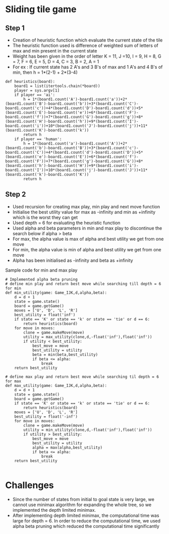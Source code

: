 # Sliding tile game

## Step 1
- Creation of heuristic function which evaluate the current state of the tile
- The heuristic function used is difference of weighted sum of letters of max and min present in the current state
- Weight has been given in the order of letter K = 11, J =10, I = 9, H = 8,  G = 7, F = 6, E = 5, D = 4, C = 3, B = 2, A = 1
- For ex : If current state has 2 A's and 3 B's of max and 1 A's and 4 B's of min, then 
  h = 1*(2-1) + 2*(3-4)
```
def heuristics(board):
    board1 = list(itertools.chain(*board))
    player = sys.argv[1]
    if player == 'ai':
        h = 1*(board1.count('A')-board1.count('a'))+2*(board1.count('B')-board1.count('b'))+3*(board1.count('C')-board1.count('c'))+4*(board1.count('D')-board1.count('d'))+5*(board1.count('E')-board1.count('e'))+6*(board1.count('F')-board1.count('f'))+7*(board1.count('G')-board1.count('g'))+8*(board1.count('H')-board1.count('h'))+9*(board1.count('I')-board1.count('i'))+10*(board1.count('J')-board1.count('j'))+11*(board1.count('K')-board1.count('k'))
        return h
    if player == 'human':
        h = 1*(board1.count('a')-board1.count('A'))+2*(board1.count('b')-board1.count('B'))+3*(board1.count('c')-board1.count('C'))+4*(board1.count('d')-board1.count('D'))+5*(board1.count('e')-board1.count('E'))+6*(board1.count('f')-board1.count('F'))+7*(board1.count('g')-board1.count('G'))+8*(board1.count('h')-board1.count('H'))+9*(board1.count('i')-board1.count('I'))+10*(board1.count('j')-board1.count('J'))+11*(board1.count('k')-board1.count('K'))
        return h
```

## Step 2
- Used recursion for creating max play, min play and next move function
- Initialise the best utility value for max as -infinity and min as +infinity which is the worst they can get
- Used depth = 6 for evaluating the heuristic function
- Used alpha and beta parameters in min and max play to discontinue the search below if alpha > beta
- For max, the alpha value is max of alpha and best utility we get from one move
- For min, the alpha value is min of alpha and best utility we get from one move 
- Alpha has been initialised as -infinity and beta as +infinity

Sample code for min and max play 
```
# Implemented alpha beta pruning
# define min play and return best move while searching till depth = 6 for min 
def min_utility(game: Game_IJK,d,alpha,beta):
    d = d + 1
    state = game.state()
    board = game.getGame()
    moves = ['U', 'D', 'L', 'R']
    best_utility = float('inf')
    if state == 'K' or state == 'k' or state == 'tie' or d == 6:
        return heuristics(board)
    for move in moves:
        clone = game.makeMove(move)
        utility = max_utility(clone,d,-float('inf'),float('inf'))
        if utility < best_utility:
            best_move = move
            best_utility = utility
            beta = min(beta,best_utility)
            if beta <= alpha:
                break
    return best_utility

# define max play and return best move while searching til depth = 6 for max
def max_utility(game: Game_IJK,d,alpha,beta):
    d = d + 1
    state = game.state()
    board = game.getGame()
    if state == 'K' or state == 'k' or state == 'tie' or d == 6:
        return heuristics(board)
    moves = ['U', 'D', 'L', 'R']
    best_utility = float('-inf')
    for move in moves:
        clone = game.makeMove(move)
        utility = min_utility(clone,d,-float('inf'),float('inf'))
        if utility > best_utility:
            best_move = move
            best_utility = utility
            alpha = max(alpha,best_utility)
            if beta <= alpha:
                break
    return best_utility
    
```

# Challenges
- Since the number of states from initial to goal state is very large, we cannot use minimax algorithm for expanding the whole tree, so we implemented the depth limited minimax. 
- After implementing depth limited minimax, the computational time was large for depth = 6. In order to reduce the computational time, we used alpha beta pruning which reduced the computational time significantly
